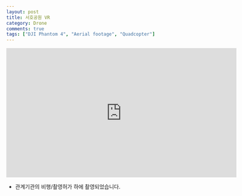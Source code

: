 ```yaml
---
layout: post
title: 서호공원 VR
category: Drone
comments: true
tags: ["DJI Phantom 4", "Aerial footage", "Quadcopter"]
---
```

<iframe src="https://www.google.com/maps/embed?pb=!4v1523320214054!6m8!1m7!1sCAoSLEFGMVFpcE93Y09OSC1iRnBZSUFVN0M0Y3BJT2g4VE5QQWQxS21wMEpfbmdv!2m2!1d37.27977!2d126.98817!3f0!4f0!5f0.7820865974627469" width="610" height="343" frameborder="0" style="border:0" allowfullscreen></iframe>

* 관계기관의 비행/촬영허가 하에 촬영되었습니다.
